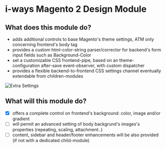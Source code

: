 # i-ways Magento 2 Design Module

## What does this module do?

- adds additional controls to base Magento's theme settings, ATM only concerning frontend's body tag
- provides a custom html-color-string parser/corrector for backend's form input fields such as Background-Color
- set a customizable CSS frontend-pipe, based on an theme-configuration after-save event-observer, with custom dispatcher
- provides a flexible backend-to-frontend CSS settings channel eventually extendable from children-modules

![Extra Settings](/view/adminhtml/web/images/doc/extra_settings.jpg)

## What will this module do?

- [X] offers a complete control on frontend's background: color, image and/or gradient
- [ ] will permit an advanced setting of body backgrund's images's properties (repeating, scaling, attachment..)
- [ ] content, sidebar and header/footer enhancements will be also provided (if not with a dedicated child-module)
